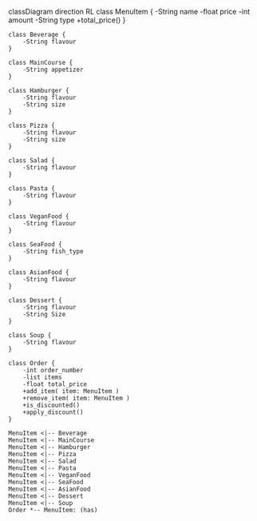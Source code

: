 classDiagram
    direction RL
    class MenuItem {
	    -String name
	    -float price
	    -int amount
	    -String type
	    +total_price()
    }

    class Beverage {
	    -String flavour
    }

    class MainCourse {
	    -String appetizer
    }

    class Hamburger {
	    -String flavour
	    -String size
    }

    class Pizza {
	    -String flavour
	    -String size
    }

    class Salad {
	    -String flavour
    }

    class Pasta {
	    -String flavour
    }

    class VeganFood {
	    -String flavour
    }

    class SeaFood {
        -String fish_type
    }

    class AsianFood {
        -String flavour
    }

    class Dessert {
	    -String flavour
	    -String Size
    }

    class Soup {
	    -String flavour
    }

    class Order {
        -int order_number
        -list items
        -float total_price
        +add_item( item: MenuItem )
        +remove_item( item: MenuItem )
        +is_discounted()
        +apply_discount()
    }

    MenuItem <|-- Beverage
    MenuItem <|-- MainCourse
    MenuItem <|-- Hamburger
    MenuItem <|-- Pizza
    MenuItem <|-- Salad
    MenuItem <|-- Pasta
    MenuItem <|-- VeganFood
    MenuItem <|-- SeaFood
    MenuItem <|-- AsianFood
    MenuItem <|-- Dessert
    MenuItem <|-- Soup
    Order *-- MenuItem: (has)
```
